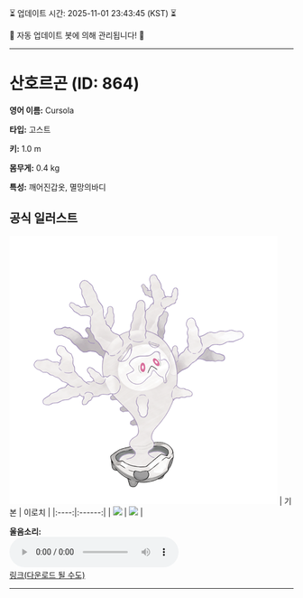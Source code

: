 
⏳ 업데이트 시간: 2025-11-01 23:43:45 (KST) ⏳

🤖 자동 업데이트 봇에 의해 관리됩니다! 🤖

---

# 산호르곤 (ID: 864)
**영어 이름:** Cursola

**타입:** 고스트

**키:** 1.0 m

**몸무게:** 0.4 kg

**특성:** 깨어진갑옷, 멸망의바디

## 공식 일러스트
![](https://raw.githubusercontent.com/PokeAPI/sprites/master/sprites/pokemon/other/official-artwork/864.png)
| 기본 | 이로치 |
|:----:|:------:|
| <img src="http://play.pokemonshowdown.com/sprites/ani/cursola.gif" width="200"> | <img src="http://play.pokemonshowdown.com/sprites/ani-shiny/cursola.gif" width="200"> |

**울음소리:**<br><audio controls src="https://raw.githubusercontent.com/PokeAPI/cries/main/cries/pokemon/latest/864.ogg"></audio><br> [링크(다운로드 될 수도)](https://raw.githubusercontent.com/PokeAPI/cries/main/cries/pokemon/latest/864.ogg)


---

